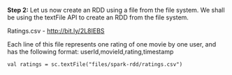 **Step 2:** Let us now create an RDD using a file from the file system. We shall be using the textFile API to create an RDD from the file system. 

Ratings.csv - http://bit.ly/2L8IEBS

Each line of this file represents one rating of one movie by one user, and has the following format: userId,movieId,rating,timestamp

`val ratings = sc.textFile("files/spark-rdd/ratings.csv")` 